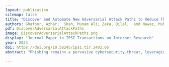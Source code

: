 ```yaml
---
layout: publication
sitemap: false
title: "Discover and Automate New Adversarial Attack Paths to Reduce Threat Risks for The Security of Organizations"
authors: Ghafoor, Azhar;  Shah, Munam Ali; Zaka, Bilal;  and Nawaz, Muhammad 
pdf: DiscoverAdversarialAttackPaths
image: DiscoverAdversarialAttackPaths.png
display: "Journal Paper in IPSI Transactions on Internet Research"
year: 2024
doi: https://doi.org/10.58245/ipsi.tir.2402.06
abstract: "Phishing remains a pervasive cybersecurity threat, leveraging social engineering and technological deception to obtain sensitive information and credentials. This research explores novel attack paths employed by sophisticated adversaries, focusing on the identification and analysis of emerging tactics to enhance understanding and awareness of evolving phishing threats. The study uncovers various attack vectors, including the impersonation of reputable entities and the exploitation of legitimate platforms for malicious purposes. Notably, it highlights the increasing prevalence of documentbased and social media-based phishing campaigns, underscoring the adaptability of attackers in exploiting diverse channels to deceive users. Furthermore, the research evaluates the effectiveness of current countermeasures and proposes actionable strategies to mitigate phishing risks for organizations. Recommendations include strengthening email protection measures, implementing robust web filtering systems, and conducting simulated phishing campaigns to enhance employee awareness. By providing insights into emerging attack paths and practical recommendations, this research contributes to the ongoing efforts to combat phishing threats and strengthen cybersecurity resilience. The findings underscore the critical importance of proactive measures and continuous vigilance in safeguarding against evolving cyber threats in today's dynamic digital landscape."

---
```

